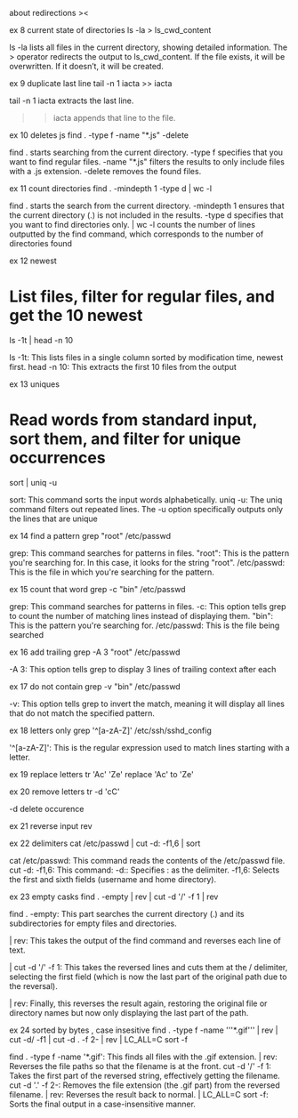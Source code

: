about redirections ><

ex 8 current state of directories
ls -la > ls_cwd_content

ls -la lists all files in the current directory, showing detailed information.
The > operator redirects the output to ls_cwd_content. If the file exists, it will be overwritten. If it doesn’t, it will be created.

ex 9 duplicate last line
tail -n 1 iacta >> iacta

tail -n 1 iacta extracts the last line.
>> iacta appends that line to the file.

ex 10 deletes js
find . -type f -name "*.js" -delete

find . starts searching from the current directory.
-type f specifies that you want to find regular files.
-name "*.js" filters the results to only include files with a .js extension.
-delete removes the found files.

ex 11 count directories
find . -mindepth 1 -type d | wc -l

find . starts the search from the current directory.
-mindepth 1 ensures that the current directory (.) is not included in the results.
-type d specifies that you want to find directories only.
| wc -l counts the number of lines outputted by the find command, which corresponds to the number of directories found

ex 12 newest
# List files, filter for regular files, and get the 10 newest
ls -1t | head -n 10

ls -1t: This lists files in a single column sorted by modification time, newest first.
head -n 10: This extracts the first 10 files from the output

ex 13 uniques
# Read words from standard input, sort them, and filter for unique occurrences
sort | uniq -u

sort: This command sorts the input words alphabetically.
uniq -u: The uniq command filters out repeated lines. The -u option specifically outputs only the lines that are unique

ex 14 find a pattern
grep "root" /etc/passwd

grep: This command searches for patterns in files.
"root": This is the pattern you're searching for. In this case, it looks for the string "root".
/etc/passwd: This is the file in which you're searching for the pattern.

ex 15 count that word
grep -c "bin" /etc/passwd

grep: This command searches for patterns in files.
-c: This option tells grep to count the number of matching lines instead of displaying them.
"bin": This is the pattern you're searching for.
/etc/passwd: This is the file being searched

ex 16 add trailing
grep -A 3 "root" /etc/passwd

-A 3: This option tells grep to display 3 lines of trailing context after each

ex 17 do not contain
grep -v "bin" /etc/passwd

-v: This option tells grep to invert the match, meaning it will display all lines that do not match the specified pattern.

ex 18 letters only
grep '^[a-zA-Z]' /etc/ssh/sshd_config

'^[a-zA-Z]': This is the regular expression used to match lines starting with a letter.

ex 19 replace letters
tr 'Ac' 'Ze'
replace 'Ac' to 'Ze'

ex 20 remove letters
tr -d 'cC'

-d delete occurence

ex 21 reverse input
rev

ex 22 delimiters
cat /etc/passwd | cut -d: -f1,6 | sort

cat /etc/passwd: This command reads the contents of the /etc/passwd file.
cut -d: -f1,6: This command:
-d:: Specifies : as the delimiter.
-f1,6: Selects the first and sixth fields (username and home directory).

ex 23 empty casks
find . -empty | rev | cut -d '/' -f 1 | rev

find . -empty: This part searches the current directory (.) and its subdirectories for empty files and directories.

| rev: This takes the output of the find command and reverses each line of text.

| cut -d '/' -f 1: This takes the reversed lines and cuts them at the / delimiter, selecting the first field (which is now the last part of the original path due to the reversal).

| rev: Finally, this reverses the result again, restoring the original file or directory names but now only displaying the last part of the path.

ex 24 sorted by bytes , case insesitive 
 find . -type f -name '''*.gif''' | rev | cut -d/ -f1 | cut -d . -f 2- | rev | LC_ALL=C sort -f

find . -type f -name '*.gif': This finds all files with the .gif extension.
| rev: Reverses the file paths so that the filename is at the front.
cut -d '/' -f 1: Takes the first part of the reversed string, effectively getting the filename.
cut -d '.' -f 2-: Removes the file extension (the .gif part) from the reversed filename.
| rev: Reverses the result back to normal.
| LC_ALL=C sort -f: Sorts the final output in a case-insensitive manner.







